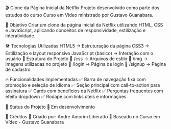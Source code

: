 🎬 Clone da Página Inicial da Netflix
Projeto desenvolvido como parte dos estudos do curso Curso em Vídeo ministrado por Gustavo Guanabara.

📌 Objetivo
Criar um clone da página inicial da Netflix utilizando HTML, CSS e JavaScript, aplicando conceitos de responsividade, estilização e interatividade.

🛠️ Tecnologias Utilizadas
HTML5 → Estruturação da página
CSS3 → Estilização e layout responsivo
JavaScript (básico) → Interação com o usuário
📂 Estrutura do Projeto
📁 /css → Arquivos de estilo
📁 /img → Imagens utilizadas no projeto
📁 /login → Página de login
📁 /signup → Página de cadastro

🔥 Funcionalidades Implementadas
✅ Barra de navegação fixa com promoção e seleção de idioma
✅ Seção principal com call-to-action para assinatura
✅ Cards com benefícios da Netflix
✅ Perguntas frequentes com efeito dropdown
✅ Rodapé com links úteis e informações

📅 Status do Projeto
🚧 Em desenvolvimento

📝 Créditos
📌 Criado por: Andre Amorim Liberatto
📌 Baseado no Curso em Vídeo - Gustavo Guanabara
